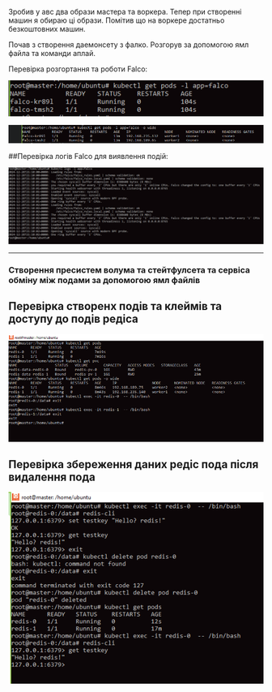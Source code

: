 Зробив у авс два образи мастера та воркера. Тепер при створенні машин я обираю ці образи. 
Помітив що на воркере достатньо безкоштовних машин.

Почав з створення даемонсету  з фалко. Розгорув за допомогою ямл файла та команди аплай.

Перевірка розгортання та роботи Falco:

![Результат роботи скрипта]( Screenshots/daemoset-falco.PNG)


![Результат роботи скрипта]( Screenshots/falcoOnPodes.PNG)

##Перевірка логів Falco для виявлення подій:

![Результат роботи скрипта]( Screenshots/falcoLog.PNG)

-------------------------------------------------------------------------

### Створення пресистем волума та стейтфулсета та сервіса обміну між подами за допомогою ямл файлів

## Перевірка створенх подів та клеймів та доступу до подів редіса

![Результат роботи скрипта]( Screenshots/redis-pods.PNG)

## Перевірка збереження даних редіс пода після видалення пода

![Результат роботи скрипта]( Screenshots/redis-save-data.PNG)





